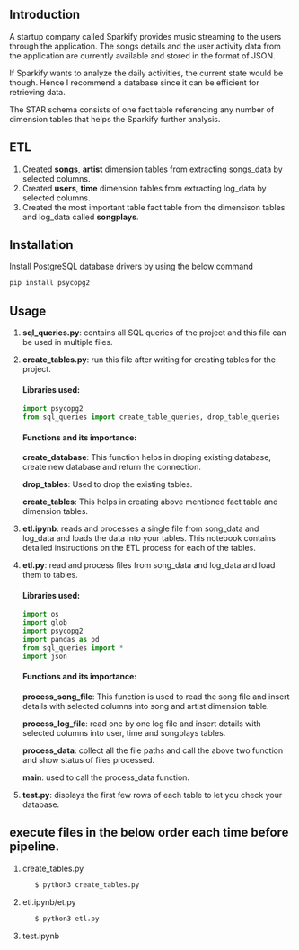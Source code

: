 ## Introduction

A startup company called Sparkify provides music streaming to the users through the application. The songs details and the user activity data from the application are currently available and stored in the format of JSON.

If Sparkify wants to analyze the daily activities, the current state would be though. Hence I recommend a database since it can be efficient for retrieving data.

The STAR schema consists of one fact table referencing any number of dimension tables that helps the Sparkify further analysis.

## ETL
1. Created **songs**, **artist** dimension tables from extracting songs_data by selected columns.
2. Created **users**, **time** dimension tables from extracting log_data by selected columns.
3. Created the most important table fact table from the dimensison tables and log_data called **songplays**. 

## Installation

Install PostgreSQL database drivers by using the below command
```bash
pip install psycopg2
```
## Usage
1. **sql_queries.py**: contains all SQL queries of the project and this file can be used in multiple files.
2. **create_tables.py**: run this file after writing for creating tables for the project.

      #### Libraries used:
     ```python
     import psycopg2
     from sql_queries import create_table_queries, drop_table_queries
     ```
     #### Functions and its importance:
     **create_database**: This function helps in droping existing database, create new database and return the connection.

    **drop_tables**: Used to drop the existing tables.

    **create_tables**: This helps in creating above mentioned fact table and dimension tables.
3. **etl.ipynb**: reads and processes a single file from song_data and log_data and loads the data into your tables. This notebook contains detailed instructions on the ETL process for each of the tables.
4. **etl.py**:   read  and process files from song_data and log_data and load them to tables. 
    #### Libraries used:
    ```python
    import os
    import glob
    import psycopg2
    import pandas as pd
    from sql_queries import *
    import json
     ```
    #### Functions and its importance:
   
    **process_song_file**: This function is used to read the song file and insert details with selected columns into song and artist dimension table.

    **process_log_file**: read one by one log file and insert details with selected columns into user, time and songplays tables.
   
    **process_data**: collect all the file paths and call the above two function and show status of files processed.

    **main**: used to call the process_data function.

5. **test.py**: displays the first few rows of each table to let you check your database.

## execute files in the below order each time before pipeline.

   1. create_tables.py
      ```python
         $ python3 create_tables.py
   2. etl.ipynb/et.py
      ```python
         $ python3 etl.py
   3. test.ipynb